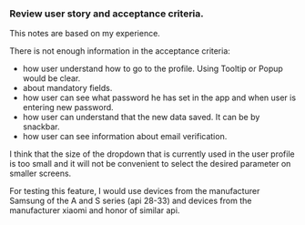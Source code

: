 ### Review user story and acceptance criteria.
This notes are based on my experience.

There is not enough information in the acceptance criteria:
- how user understand how to go to the profile. Using Tooltip or Popup would be clear.
- about mandatory fields.
- how user can see what password he has set in the app and when user is entering new password.
- how user can understand that the new data saved. It can be by snackbar.
- how user can see information about email verification.

I think that the size of the dropdown that is currently used in the user profile is too small and 
it will not be convenient to select the desired parameter on smaller screens.

For testing this feature, I would use devices from the manufacturer Samsung of the A and S series 
(api 28-33) and devices from the manufacturer xiaomi and honor of similar api.
